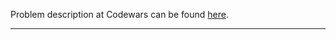 Problem description at Codewars can be found
[here](https://www.codewars.com/kata/5748a883eb737cab000022a6/train/python).

-------------


